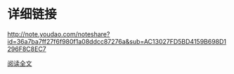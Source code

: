 详细链接
==============
http://note.youdao.com/noteshare?id=36a7ba7ff27f6f980f1a08ddcc87276a&sub=AC13027FD5BD4159B698D1296F8C8EC7


[阅读全文](http://note.youdao.com/noteshare?id=36a7ba7ff27f6f980f1a08ddcc87276a&sub=AC13027FD5BD4159B698D1296F8C8EC7)
